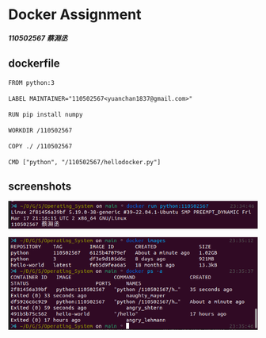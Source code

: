 # Docker Assignment

##### 110502567 蔡淵丞

##  dockerfile

```
FROM python:3

LABEL MAINTAINER="110502567<yuanchan1837@gmail.com>"

RUN pip install numpy

WORKDIR /110502567

COPY ./ /110502567

CMD ["python", "/110502567/hellodocker.py"]
```

## screenshots

![](./Screenshot%20from%202023-03-31%2023-36-45.png)

![](./Screenshot%20from%202023-03-31%2023-36-36.png) 

